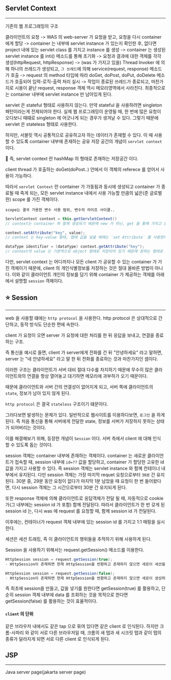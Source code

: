 ## Servlet Context
---

기존의 웹 프로그래밍의 구조

클라이언트의 요청 
-> WAS 의 web-server 가 요청을 받고, 요청을 다시 container 에게 할당 
-> container 는 내부에 servlet instance 가 있는지 확인한 후, 없다면 project 내에 있는 servlet class 를 가지고 instance 를 생성
-> container 는 생성된 servlet instance 를 inti() 메소드를 통해 초기화
-> 요청과 결과에 대한 객체를 각각 생성(httpRequest, httpResponse)
-> (was 가 가지고 있을) Thread Invoker 에 의해 하나의 쓰레드가 생성되고, `그 쓰레드`에 의해 service(request, response) 메소드가 호출
-> request 의 method 타입에 따라 doGet, doPost, doPut, doDelete 메소드가 호출되어 입력-로직-출력 처리 실시
-> 작업이 종료된 쓰레드가 종료되고, 마찬가지로 시용이 끝난 request, response 객체 역시 메모리영역에서 사라진다. 최종적으로는 container 내부에 servlet instance 만 남아있게 된다.


servlet 은 stateful 형태로 사용하지 않는다.
만약 stateful 을 사용하려면 singleton 패턴이라는게 전제되어야 한다.
실제 웹 프로그래밍이 운영될 때, 한 번에 많은 요청이 오다보니 때떄로 singleton 에 어긋나게 되는 경우가 생겨날 수 있다.
그렇기 때문에 servlet 은 stateless 형태로 사용한다.

하지만, 서블릿 역시 공통적으로 공유하고자 하는 데이터가 존재할 수 있다.
이 때 사용할 수 있도록 container 내부에 존재하는 공유 저장 공간의 개념이 `servlet context` 이다.

🚨 즉, servlet context 란 hashMap 의 형태로 존재하는 저장공간 이다.

client thread 가 호출하는 doGet(doPost..) 안에서 이 객체의 referece 를 얻어서 사용이 가능하다.

따라서 `servlet Context` 란 container 가 가동됨과 동시에 생성되고 container 가 종료될 때 죽게 되는, 모든 servlet instance 내에서 사용 가능할 만큼의 넓은(준 글로벌한) scope 를 가진 객체이다.

	scope는 결국 가용한 변수 사용 범위, 변수의 라이프 사이클..

``` java
ServletContext context = this.getServletContext()
// context는 container 와 함께 생성되기 때문에 new 가 아닌, get 을 통해 가지고 온다.

context.setAttribute("key", value);
// context 는 key-value 형태, 맵에 값을 넣을 때에는 `set Attribute` 를 사용한다.

dataType identifier = (dataYype) context.getAttribute("key");
// context의 value 는 기본적으로 object 형태로 저장되어 있기 때문에 원하는 형태로 사용하기 위해서는 강제적으로 데이터 형 변환을 진행해주는게 바람직하다.
```

다만, servlet context 는 어디까지나 모든 client 가 공유할 수 있는 container 가 가진 객체이기 때문에, client 의 개인식별정보를 저장하는 것은 절대 올바른 방법이 아니다.
이와 같이 클라이언트 개인의 정보를 담기 위해 container 가 제공하는 객체를 아래에서 설명할 `session` 객체이다.


## ⭐️ Session
---

web 을 사용할 떄에는 `http protocol` 을 사용한다.
http protocol 은 상대적으로 간단하고, 동작 방식도 단순한 편에 속한다.

client 가 요청이 오면 server 가 요청에 대한 처리를 한 뒤 응답을 보내고, 연결을 종료하는 구조.

즉 통신을 예시로 들면,
client 가 server에게 전화를 건 뒤 "안녕하세요" 라고 말하면, server 는 "네 안녕하세요" 라고 말 한 뒤 전화를 종료하는 것과 마찬가지인 셈이다.

이러한 구조는 클라이언트가 서버 대비 절대 다수를 차지하기 때문에 무수히 많은 클라이언트와의 연결을 항상 열어놓고 대기하면 메모리에 과부하가 오기 때문이다.

때문에 클라이언트와 서버 간의 연결성이 없어지게 되고, 서버 쪽에 클라이언트의 `state`, 정보가 남아 있지 않게 된다.

`http protocol` 은 결국 `stateless` 구조이기 떄문이다.

그러다보면 발생하는 문제가 있다. 일반적으로 웹사이트를 이용하다보면, `로그인` 을 하게 된다. 즉 처음 통신을 통해 서버에게 전달한 state, 정보를 서버가 저장하지 못하는 상태가 되어버리는 것이다.

이를 해결해보기 위해, 등장한 개념이 `Session` 이다. 서버 측에서 client 에 대해 인식 할 수 있도록 돕는 것이다.

session 객체는 container 내부에 존재하는 객체이다. container 는 새로운 클라이언트가 접속할 때, session 내부에 `id=??` 값을 할당하고, container 가 할당한 고유한 id 값을 가지고 사용할 수 있다. 즉 session 객체는 servlet instance 와 함께 컨테이너 내부에서 유지된다.
다만 session 객체는 가장 마지막 requet 요청으로부터 `30분` 간 유지된다. 30분 중, 29분 동안 요청이 없다가 마지막 1분 남았을 때 요청이 한 번 들어왔다면, 다시 session 객체는 그 시간으로부터 30분 간 유지되게 된다.

또한 response 객체에 의해 클라이언트로 응답객체가 전달 될 때, 자동적으로 cookie 가(그 내부에는 session id 가 포함) 함께 전달된다. 따라서 클라이언트가 한 번 갖게 된 session id 는, 다시 was 에 request 를 요청할 때, 함께 session id 가 전달된다.

이후에는, 컨테이너가 request 객체 내부에 있는 session id 를 가지고 1:1 매핑을 실시한다.

세션은 세션 트래킹, 즉 이 클라이언트의 행위들을 추적하기 위해 사용하게 된다.

Session 을 사용하기 위해서는 request.getSession() 메소드를 이용한다.
``` java
HttpSession session = request.getSession(true);
- HttpSession이 존재하면 현재 HttpSession을 반환하고 존재하지 않으면 새로이 세션을 생성합니다

HttpSession session = request.getSession(false);
- HttpSession이 존재하면 현재 HttpSession을 반환하고 존재하지 않으면 새로이 생성하지 않고 그냥 null을 반환합니다
```
즉 최초에 session을 만들고, 값을 넣기를 원한다면 getSession(true) 를 활용하고,
단순히 session 객체 내부에 data 를 조회하는 것을 목적으로 한다면 getSession(false) 를 활용하는 것이 효율적이다.

#### `client` 의 단위

같은 브라우저 내에서도 같은 tap 으로 묶여 있다면 같은 client 로 인식된다.
하지만 크롬-사파리 와 같이 서로 다른 브라우저일 때,
크롬의 새 탭과 새 시크릿 탭과 같이 탭의 종류가 달라지게 되면
서로 다른 client 로 인식되게 된다.



## JSP
---
Java server page(jakarta server page)